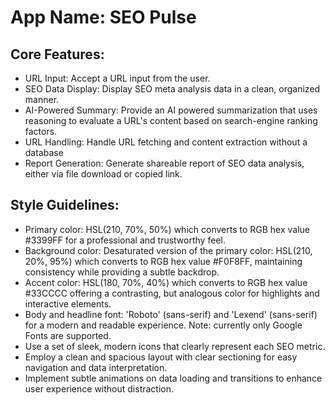 # **App Name**: SEO Pulse

## Core Features:

- URL Input: Accept a URL input from the user.
- SEO Data Display: Display SEO meta analysis data in a clean, organized manner.
- AI-Powered Summary: Provide an AI powered summarization that uses reasoning to evaluate a URL's content based on search-engine ranking factors.
- URL Handling: Handle URL fetching and content extraction without a database
- Report Generation: Generate shareable report of SEO data analysis, either via file download or copied link.

## Style Guidelines:

- Primary color: HSL(210, 70%, 50%) which converts to RGB hex value #3399FF for a professional and trustworthy feel.
- Background color: Desaturated version of the primary color: HSL(210, 20%, 95%) which converts to RGB hex value #F0F8FF, maintaining consistency while providing a subtle backdrop.
- Accent color: HSL(180, 70%, 40%) which converts to RGB hex value #33CCCC offering a contrasting, but analogous color for highlights and interactive elements.
- Body and headline font: 'Roboto' (sans-serif) and 'Lexend' (sans-serif) for a modern and readable experience. Note: currently only Google Fonts are supported.
- Use a set of sleek, modern icons that clearly represent each SEO metric.
- Employ a clean and spacious layout with clear sectioning for easy navigation and data interpretation.
- Implement subtle animations on data loading and transitions to enhance user experience without distraction.

